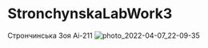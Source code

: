 # StronchynskaLabWork3
Стрончинська Зоя Аі-211
![photo_2022-04-07_22-09-35](https://user-images.githubusercontent.com/101995633/162278763-abeb04b1-90f8-44c2-ba42-cee9a7920670.jpg)
